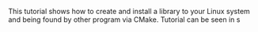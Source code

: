 This tutorial shows how to create and install a library to your Linux system and being found by other program via CMake.
Tutorial can be seen in s

